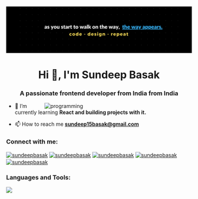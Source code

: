 [![MasterHead](banner-sbk.png)](https://github.com/sundeepbasak)

<h1 align="center">Hi 👋, I'm Sundeep Basak</h1>
<h3 align="center">A passionate frontend developer from India from India</h3>

<img align="right" width="400" src="https://camo.githubusercontent.com/5ddf73ad3a205111cf8c686f687fc216c2946a75005718c8da5b837ad9de78c9/68747470733a2f2f7468756d62732e6766796361742e636f6d2f4576696c4e657874446576696c666973682d736d616c6c2e676966" alt="programming">

- 🌱 I’m currently learning **React and building projects with it.**

- 📫 How to reach me **sundeep15basak@gmail.com**

<h3 align="left">Connect with me:</h3>
<p align="left">
<a href="https://dev.to/sundeepbasak" target="blank"><img align="center" src="https://raw.githubusercontent.com/rahuldkjain/github-profile-readme-generator/master/src/images/icons/Social/devto.svg" alt="sundeepbasak" height="30" width="40" /></a>
<a href="https://twitter.com/sundeepbasak" target="blank"><img align="center" src="https://raw.githubusercontent.com/rahuldkjain/github-profile-readme-generator/master/src/images/icons/Social/twitter.svg" alt="sundeepbasak" height="30" width="40" /></a>
<a href="https://linkedin.com/in/sundeepbasak" target="blank"><img align="center" src="https://raw.githubusercontent.com/rahuldkjain/github-profile-readme-generator/master/src/images/icons/Social/linked-in-alt.svg" alt="sundeepbasak" height="30" width="40" /></a>
<a href="https://stackoverflow.com/users/sundeepbasak" target="blank"><img align="center" src="https://raw.githubusercontent.com/rahuldkjain/github-profile-readme-generator/master/src/images/icons/Social/stack-overflow.svg" alt="sundeepbasak" height="30" width="40" /></a>
<a href="https://medium.com/sundeepbasak" target="blank"><img align="center" src="https://raw.githubusercontent.com/rahuldkjain/github-profile-readme-generator/master/src/images/icons/Social/medium.svg" alt="sundeepbasak" height="30" width="40" /></a>
</p>

<h3 align="left">Languages and Tools:</h3>

<p align="left">
  <a href="https://skillicons.dev">
    <img src="https://skillicons.dev/icons?i=html,css,js,cpp,figma,react,tailwind,bootstrap&theme=dark" />
  </a>
</p>




